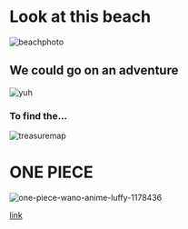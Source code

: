 
<h1>Look at this beach  </h1>

![beachphoto](https://user-images.githubusercontent.com/114511578/193091791-2e1b499c-8c90-4021-94c9-49a3ddd5067a.png)

<h2>We could go on an adventure</h2>

![yuh](https://user-images.githubusercontent.com/114511578/193092547-31931b86-3a8f-49f9-a884-c0ea73b4c4be.jpg)

<h3>To find the...</h3>

![treasuremap](https://user-images.githubusercontent.com/114511578/193092789-50373d42-4803-480d-b43c-f05f0874a1da.png)

<h1>ONE PIECE</h1>

![one-piece-wano-anime-luffy-1178436](https://user-images.githubusercontent.com/114511578/193093056-37078621-e6a8-44a5-82c7-5a102568a518.jpg)

[link](https://www.youtube.com/watch?v=gWo12TtN9Kk)
